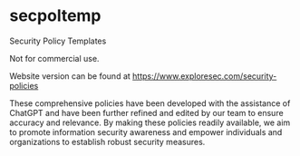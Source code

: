 # secpoltemp
Security Policy Templates

Not for commercial use. 

Website version can be found at https://www.exploresec.com/security-policies

These comprehensive policies have been developed with the assistance of ChatGPT and have been further refined and edited by our team to ensure accuracy and relevance. By making these policies readily available, we aim to promote information security awareness and empower individuals and organizations to establish robust security measures. 
